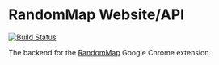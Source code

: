 # RandomMap Website/API

[![Build Status](https://travis-ci.org/orn688/randommap-website.svg?branch=master)](https://travis-ci.org/orn688/randommap-website)

The backend for the [RandomMap](https://chrome.google.com/webstore/detail/randommap/mcfelmkmgbibpgkklglafpenihjockij) Google Chrome extension.
